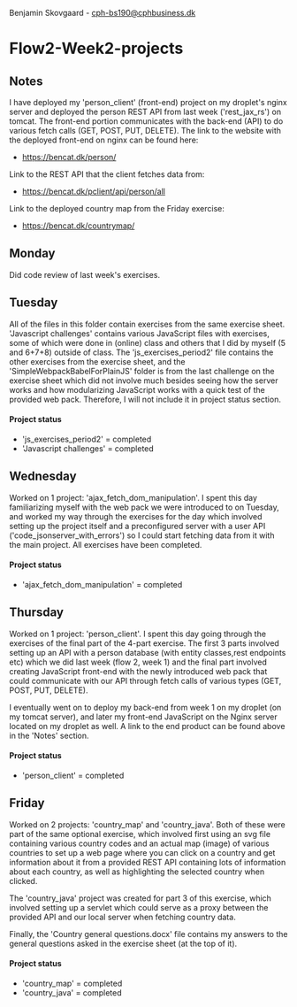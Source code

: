 Benjamin Skovgaard - cph-bs190@cphbusiness.dk

# Flow2-Week2-projects

## Notes

I have deployed my 'person_client' (front-end) project on my droplet's nginx server 
and deployed the person REST API from last week ('rest_jax_rs') on tomcat. The front-end 
portion communicates with the back-end (API) to do various fetch calls (GET, POST, 
PUT, DELETE). The link to the website with the deployed front-end on nginx can be 
found here:

- https://bencat.dk/person/

Link to the REST API that the client fetches data from:

- https://bencat.dk/pclient/api/person/all

Link to the deployed country map from the Friday exercise:

- https://bencat.dk/countrymap/

## Monday
Did code review of last week's exercises.

## Tuesday
All of the files in this folder contain exercises from the same exercise sheet. 
'Javascript challenges' contains various JavaScript files with exercises, some
of which were done in (online) class and others that I did by myself (5 and 6+7+8)
outside of class. The 'js_exercises_period2' file contains the other exercises from
the exercise sheet, and the 'SimpleWebpackBabelForPlainJS' folder is from the last
challenge on the exercise sheet which did not involve much besides seeing how the
server works and how modularizing JavaScript works with a quick test of the provided
web pack. Therefore, I will not include it in project status section.

#### Project status
- 'js_exercises_period2' = completed
- 'Javascript challenges' = completed


## Wednesday
Worked on 1 project: 'ajax_fetch_dom_manipulation'. I spent this day familiarizing myself
with the web pack we were introduced to on Tuesday, and worked my way through the exercises
for the day which involved setting up the project itself and a preconfigured server with a user 
API ('code_jsonserver_with_errors') so I could start fetching data from it with the main project.
All exercises have been completed.

#### Project status
- 'ajax_fetch_dom_manipulation' = completed

## Thursday
Worked on 1 project: 'person_client'. I spent this day going through the exercises of the final
part of the 4-part exercise. The first 3 parts involved setting up an API with a person database 
(with entity classes,rest endpoints etc) which we did last week (flow 2, week 1) and the final
part involved creating JavaScript front-end with the newly introduced web pack that could communicate
with our API through fetch calls of various types (GET, POST, PUT, DELETE).

I eventually went on to deploy my back-end from week 1 on my droplet (on my tomcat server), and later 
my front-end JavaScript on the Nginx server located on my droplet as well. A link to the end product
can be found above in the 'Notes' section.

#### Project status
- 'person_client' = completed

## Friday
Worked on 2 projects: 'country_map' and 'country_java'. Both of these were part of the same optional
exercise, which involved first using an svg file containing various country codes and an actual map
(image) of various countries to set up a web page where you can click on a country and get information
about it from a provided REST API containing lots of information about each country, as well as highlighting 
the selected country when clicked.

The 'country_java' project was created for part 3 of this exercise, which involved setting up a servlet
which could serve as a proxy between the provided API and our local server when fetching country data.

Finally, the 'Country general questions.docx' file contains my answers to the general questions asked
in the exercise sheet (at the top of it). 

#### Project status
- 'country_map' = completed
- 'country_java' = completed
